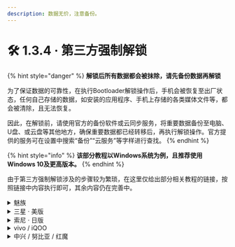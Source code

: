 ```yaml
---
description: 数据无价，注意备份。
---
```


# 🛠 1.3.4 · 第三方强制解锁

{% hint style="danger" %}
**解锁后所有数据都会被抹除，请先备份数据再解锁**

为了保证数据的可靠性，在执行Bootloader解锁操作后，手机会被恢复至出厂状态，任何自己存储的数据，如安装的应用程序、手机上存储的各类媒体文件等，都会被清除，且无法恢复。

因此，在解锁前，请使用官方的备份软件或云同步服务，将重要数据备份至电脑、U盘、或云盘等其他地方，确保重要数据都已经转移后，再执行解锁操作。官方提供的服务可在设置中搜索“备份”“云服务”等字样进行查找。
{% endhint %}

{% hint style="info" %}
**该部分教程以Windows系统为例，且推荐使用Windows 10及更高版本。**
{% endhint %}

由于第三方强制解锁涉及的步骤较为繁琐，在这里仅给出部分相关教程的链接，按照链接中内容执行即可，其余内容仍在完善中。

<details>

<summary>魅族</summary>

目前，部分机型可通过第三方工具的方式解锁Bootloader。可通过以下链接了解详情。

[魅族解锁教程 by sukanka](https://github.com/sukanka/MEIZU16S\_unlock\_tutorial/wiki/%E8%A7%A3%E9%94%81BL)（18-21年发布的机型）

当然，其他机型也可以在有限的条件下体验部分玩机软件，请转至[1.4节](../if\_cant\_unlock.md)以获取更多信息。

</details>

<details>

<summary>三星 · 美版</summary>

美版三星机型解锁较为复杂，可能涉及运营商修改、Bootloader版本等问题，教程待更新。

当然，最简单的办法就是可以去找一些

当然，其他机型也可以在有限的条件下体验部分玩机软件，请转至[1.4节](../if\_cant\_unlock.md)以获取更多信息。

</details>

<details>

<summary>索尼 · 日版</summary>



当然，其他机型也可以在有限的条件下体验部分玩机软件，请转至[1.4节](../if\_cant\_unlock.md)以获取更多信息。

</details>

<details>

<summary>vivo / iQOO</summary>

目前，部分机型可通过第三方工具的方式解锁Bootloader。可通过以下链接了解详情。

[viQOO工具箱合作版 by ?? / 某贼](https://www.coolapk1s.com/feed/38926327)

当然，其他机型也可以在有限的条件下体验部分玩机软件，请转至[1.4节](../if\_cant\_unlock.md)以获取更多信息。

</details>

<details>

<summary>中兴 / 努比亚 / 红魔</summary>

目前，部分机型可通过第三方工具的方式解锁Bootloader。可通过以下链接了解详情。

[安卓玩机工具箱 by shaw](https://www.coolapk1s.com/feed/38128839)

当然，其他机型也可以在有限的条件下体验部分玩机软件，请转至[1.4节](../if\_cant\_unlock.md)以获取更多信息。

</details>

